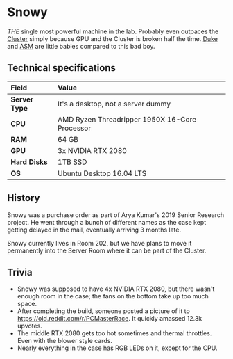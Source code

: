 # Snowy

*THE* single most powerful machine in the lab. Probably even outpaces the [Cluster](../../services/cluster/README.md) simply because GPU and the Cluster is broken half the time. [Duke](./duke.md) and [ASM](./asm.md) are little babies compared to this bad boy.

## Technical specifications

| Field | Value |
| :--- | :--- |
| **Server Type** | It's a desktop, not a server dummy |
| **CPU** | AMD Ryzen Threadripper 1950X 16-Core Processor |
| **RAM** | 64 GB |
| **GPU** | 3x NVIDIA RTX 2080 |
| **Hard Disks** | 1TB SSD |
| **OS** | Ubuntu Desktop 16.04 LTS |

## History

Snowy was a purchase order as part of Arya Kumar's 2019 Senior Research project. He went through a bunch of different names as the case kept getting delayed in the mail, eventually arriving 3 months late.

Snowy currently lives in Room 202, but we have plans to move it permanently into the Server Room where it can be part of the Cluster.

## Trivia
 * Snowy was supposed to have 4x NVIDIA RTX 2080, but there wasn't enough room in the case; the fans on the bottom take up too much space.
 * After completing the build, someone posted a picture of it to <https://old.reddit.com/r/PCMasterRace>. It quickly amassed 12.3k upvotes.
 * The middle RTX 2080 gets too hot sometimes and thermal throttles. Even with the blower style cards.
 * Nearly everything in the case has RGB LEDs on it, except for the CPU.
